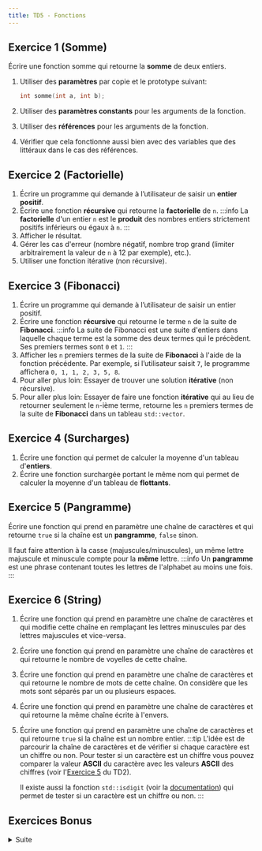 ```yaml
---
title: TD5 - Fonctions
---
```


## Exercice 1 (Somme)

Écrire une fonction somme qui retourne la **somme** de deux entiers.

1. Utiliser des **paramètres** par copie et le prototype suivant:
    ```cpp
    int somme(int a, int b);
    ```

2. Utiliser des **paramètres constants** pour les arguments de la fonction.
3. Utiliser des **références** pour les arguments de la fonction.
4. Vérifier que cela fonctionne aussi bien avec des variables que des littéraux dans le cas des références.

## Exercice 2 (Factorielle)

1. Écrire un programme qui demande à l’utilisateur de saisir un **entier positif**.
2. Écrire une fonction **récursive** qui retourne la **factorielle** de `n`.
    :::info
    La **factorielle** d'un entier `n` est le **produit** des nombres entiers strictement positifs inférieurs ou égaux à `n`.
    :::
3. Afficher le résultat.
4. Gérer les cas d'erreur (nombre négatif, nombre trop grand (limiter arbitrairement la valeur de `n` à 12 par exemple), etc.).
5. Utiliser une fonction itérative (non récursive).

## Exercice 3 (Fibonacci)

1. Écrire un programme qui demande à l’utilisateur de saisir un entier positif.
2. Écrire une fonction **récursive** qui retourne le terme `n` de la suite de **Fibonacci**.
    :::info
    La suite de Fibonacci est une suite d'entiers dans laquelle chaque terme est la somme des deux termes qui le précèdent. Ses premiers termes sont `0` et `1`.
    :::
3. Afficher les `n` premiers termes de la suite de **Fibonacci** à l'aide de la fonction précédente.
    Par exemple, si l’utilisateur saisit `7`, le programme affichera `0, 1, 1, 2, 3, 5, 8`.
4. Pour aller plus loin: Essayer de trouver une solution **itérative** (non récursive).
5. Pour aller plus loin: Essayer de faire une fonction **itérative** qui au lieu de retourner seulement le `n`-ième terme, retourne les `n` premiers termes de la suite de **Fibonacci** dans un tableau `std::vector`.


## Exercice 4 (Surcharges)

1. Écrire une fonction qui permet de calculer la moyenne d'un tableau d'**entiers**.
2. Écrire une fonction surchargée portant le même nom qui permet de calculer la moyenne d'un tableau de **flottants**.


## Exercice 5 (Pangramme)

Écrire une fonction qui prend en paramètre une chaîne de caractères et qui retourne `true` si la chaîne est un **pangramme**, `false` sinon.

Il faut faire attention à la casse (majuscules/minuscules), un même lettre majuscule et minuscule compte pour la **même** lettre.
:::info
Un **pangramme** est une phrase contenant toutes les lettres de l'alphabet au moins une fois.
:::

## Exercice 6 (String)

1. Écrire une fonction qui prend en paramètre une chaîne de caractères et qui modifie cette chaîne en remplaçant les lettres minuscules par des lettres majuscules et vice-versa.

2. Écrire une fonction qui prend en paramètre une chaîne de caractères et qui retourne le nombre de voyelles de cette chaîne.

3. Écrire une fonction qui prend en paramètre une chaîne de caractères et qui retourne le nombre de mots de cette chaîne. On considère que les mots sont séparés par un ou plusieurs espaces.

4. Écrire une fonction qui prend en paramètre une chaîne de caractères et qui retourne la même chaîne écrite à l'envers.

5. Écrire une fonction qui prend en paramètre une chaîne de caractères et qui retourne `true` si la chaîne est un nombre entier.
    :::tip
    L'idée est de parcourir la chaîne de caractères et de vérifier si chaque caractère est un chiffre ou non.
    Pour tester si un caractère est un chiffre vous pouvez comparer la valeur **ASCII** du caractère avec les valeurs **ASCII** des chiffres (voir l'[Exercice 5](./Variables#exercice-5-ascii) du TD2).

    Il existe aussi la fonction `std::isdigit` (voir la [documentation](https://en.cppreference.com/w/cpp/string/byte/isdigit)) qui permet de tester si un caractère est un chiffre ou non.
    :::


## Exercices Bonus

<details>

<summary>Suite</summary>

Écrire sous forme **récursive** les fonctions $U_n$ et $V_n$ conformément à la description suivante:

- $U_0 = 1$ et $U_{n+1} = 3U_n + 2V_n$
- $V_0 = 2$ et $V_{n+1} = 2V_n + U_n + 1$

Afficher les **dix** premiers termes de chacune des suites.

Vous devez obtenir les résultats suivants:

```
U0 = 1 et V0 = 2
U1 = 7 et V1 = 6
U2 = 33 et V2 = 20
U3 = 139 et V3 = 74
U4 = 565 et V4 = 288
U5 = 2271 et V5 = 1142
U6 = 9097 et V6 = 4556
U7 = 36403 et V7 = 18210
U8 = 145629 et V8 = 72824
U9 = 582535 et V9 = 291278
```

</details>
